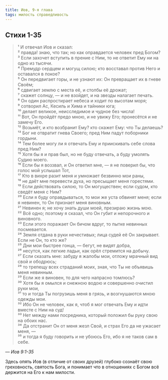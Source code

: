 ```yaml
---
title: Иов, 9-я глава
tags: милость справедливость
---
```


## Стихи 1-35

> ¹ И отвечал Иов и сказал:  
> ² правда! знаю, что так; но как оправдается человек пред Богом?  
> ³ Если захочет вступить в прение с Ним, то не ответит Ему ни на одно из тысячи.  
> ⁴ Премудр сердцем и могущ силою; кто восставал против Него и оставался в покое?  
> ⁵ Он передвигает горы, и не узнают их: Он превращает их в гневе Своём;  
> ⁶ сдвигает землю с места её, и столбы её дрожат;  
> ⁷ скажет солнцу, — и не взойдет, и на звезды налагает печать.  
> ⁸ Он один распростирает небеса и ходит по высотам моря;  
> ⁹ сотворил Ас, Кесиль и Хима и тайники юга;  
> ¹⁰ делает великое, неисследимое и чудное без числа!  
> ¹¹ Вот, Он пройдёт предо мною, и не увижу Его; пронесётся и не замечу Его.  
> ¹² Возьмёт, и кто возбранит Ему? кто скажет Ему: что Ты делаешь?  
> ¹³ Бог не отвратит гнева Своего; пред Ним падут поборники гордыни.  
> ¹⁴ Тем более могу ли я отвечать Ему и приискивать себе слова пред Ним?  
> ¹⁵ Хотя бы я и прав был, но не буду отвечать, а буду умолять Судию моего.  
> ¹⁶ Если бы я воззвал, и Он ответил мне, — я не поверил бы, что голос мой услышал Тот,  
> ¹⁷ Кто в вихре разит меня и умножает безвинно мои раны,  
> ¹⁸ не даёт мне перевести духа, но пресыщает меня горестями.  
> ¹⁹ Если действовать силою, то Он могуществен; если судом, кто сведёт меня с Ним?  
> ²⁰ Если я буду оправдываться, то мои же уста обвинят меня; если я невинен, то Он признает меня виновным.  
> ²¹ Невинен я; не хочу знать души моей, презираю жизнь мою.  
> ²² Всё одно; поэтому я сказал, что Он губит и непорочного и виновного.  
> ²³ Если этого поражает Он бичом вдруг, то пытке невинных посмевается.  
> ²⁴ Земля отдана в руки нечестивых; лица судей её Он закрывает. Если не Он, то кто же?  
> ²⁵ Дни мои быстрее гонца, — бегут, не видят добра,  
> ²⁶ несутся, как легкие ладьи, как орёл стремится на добычу.  
> ²⁷ Если сказать мне: забуду я жалобы мои, отложу мрачный вид свой и ободрюсь;  
> ²⁸ то трепещу всех страданий моих, зная, что Ты не объявишь меня невинным.  
> ²⁹ Если же я виновен, то для чего напрасно томлюсь?  
> ³⁰ Хотя бы я омылся и снежною водою и совершенно очистил руки мои,  
> ³¹ то и тогда Ты погрузишь меня в грязь, и возгнушаются мною одежды мои.  
> ³² Ибо Он не человек, как я, чтоб я мог отвечать Ему и идти вместе с Ним на суд!  
> ³³ Нет между нами посредника, который положил бы руку свою на обоих нас.  
> ³⁴ Да отстранит Он от меня жезл Свой, и страх Его да не ужасает меня, —  
> ³⁵ и тогда я буду говорить и не убоюсь Его, ибо я не таков сам в себе.

— <cite>Иов&nbsp;9:1-35</cite>

Здесь опять Иов (в отличие от своих друзей) глубоко сознаёт свою греховность, святость Бога, и понимает что в отношениях
с Богом всё держится на Его к нам милости.
